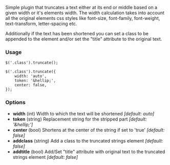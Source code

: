 Simple plugin that truncates a text either at its end or middle based on a given width or it's elements width. The width calculation takes into account all the original elements css styles like font-size, font-family, font-weight, text-transform, letter-spacing etc.  

Additionally if the text has been shortened you can set a class to be appended to the element and/or set the "title" attribute to the original text.

### Usage

    $('.class').truncate();

    $('.class').truncate({
    	width: 'auto',
    	token: '&hellip;',
    	center: false,
    });

### Options

- **width** (int) Width to which the text will be shortened *[default: auto]*
- **token** (string) Replacement string for the stripped part *[default: '&amp;hellip;']*
- **center** (bool) Shortens at the center of the string if set to 'true' *[default: false]*
- **addclass** (string) Add a class to the truncated strings element *[default: false]*
- **addtitle** (bool) Add/Set "title" attribute with original text to the truncated strings element *[default: false]*
